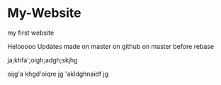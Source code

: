 # My-Website

my first website



Helooooo
Updates made on master on github on master before rebase

ja;khfa';oigh;adgh;skjhg 

oijg'a khgd'oiqre jg
'akldghnaidf jg
